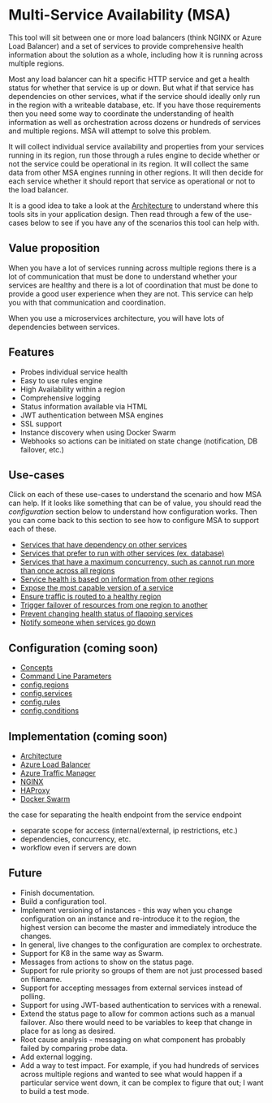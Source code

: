 # Multi-Service Availability (MSA)

This tool will sit between one or more load balancers (think NGINX or Azure Load Balancer) and a set of services to provide comprehensive health information about the solution as a whole, including how it is running across multiple regions.

Most any load balancer can hit a specific HTTP service and get a health status for whether that service is up or down. But what if that service has dependencies on other services, what if the service should ideally only run in the region with a writeable database, etc. If you have those requirements then you need some way to coordinate the understanding of health information as well as orchestration across dozens or hundreds of services and multiple regions. MSA will attempt to solve this problem.

It will collect individual service availability and properties from your services running in its region, run those through a rules engine to decide whether or not the service could be operational in its region. It will collect the same data from other MSA engines running in other regions. It will then decide for each service whether it should report that service as operational or not to the load balancer.

It is a good idea to take a look at the [Architecture](/docs/architecture.md) to understand where this tools sits in your application design. Then read through a few of the use-cases below to see if you have any of the scenarios this tool can help with.

## Value proposition

When you have a lot of services running across multiple regions there is a lot of communication that must be done to understand whether your services are healthy and there is a lot of coordination that must be done to provide a good user experience when they are not. This service can help you with that communication and coordination.

When you use a microservices architecture, you will have lots of dependencies between services.

## Features

* Probes individual service health
* Easy to use rules engine
* High Availability within a region
* Comprehensive logging
* Status information available via HTML
* JWT authentication between MSA engines
* SSL support
* Instance discovery when using Docker Swarm
* Webhooks so actions can be initiated on state change (notification, DB failover, etc.)

## Use-cases

Click on each of these use-cases to understand the scenario and how MSA can help. If it looks like something that can be of value, you should read the *configuration* section below to understand how configuration works. Then you can come back to this section to see how to configure MSA to support each of these.

* [Services that have dependency on other services](/docs/dependencies.md)
* [Services that prefer to run with other services (ex. database)](/docs/colocation.md)
* [Services that have a maximum concurrency, such as cannot run more than once across all regions](/docs/colocation.md#limiting-concurrency)
* [Service health is based on information from other regions](/docs/based-on-remote.md)
* [Expose the most capable version of a service](/docs/most-capable.md)
* [Ensure traffic is routed to a healthy region](/docs/healthy-region.md)
* [Trigger failover of resources from one region to another](/docs/failover.md)
* [Prevent changing health status of flapping services](/docs/prevent-flapping.md)
* [Notify someone when services go down](/docs/notification.md)

## Configuration (coming soon)

* [Concepts](/docs/concepts.md)
* [Command Line Parameters](/docs/command-line.md)
* [config.regions](/docs/regions.md)
* [config.services](/docs/services.md)
* [config.rules](/docs/rules.md)
* [config.conditions](/docs/conditions.md)

## Implementation (coming soon)

* [Architecture](/docs/architecture.md)
* [Azure Load Balancer](/docs/azure-lb.md)
* [Azure Traffic Manager](/docs/azure-tm.md)
* [NGINX](/docs/nginx.md)
* [HAProxy](/docs/haproxy.md)
* [Docker Swarm](/docs/swarm.md)

the case for separating the health endpoint from the service endpoint
* separate scope for access (internal/external, ip restrictions, etc.)
* dependencies, concurrency, etc.
* workflow even if servers are down

## Future

* Finish documentation.
* Build a configuration tool.
* Implement versioning of instances - this way when you change configuration on an instance and re-introduce it to the region, the highest version can become the master and immediately introduce the changes.
* In general, live changes to the configuration are complex to orchestrate.
* Support for K8 in the same way as Swarm.
* Messages from actions to show on the status page.
* Support for rule priority so groups of them are not just processed based on filename.
* Support for accepting messages from external services instead of polling.
* Support for using JWT-based authentication to services with a renewal.
* Extend the status page to allow for common actions such as a manual failover. Also there would need to be variables to keep that change in place for as long as desired.
* Root cause analysis - messaging on what component has probably failed by comparing probe data.
* Add external logging.
* Add a way to test impact. For example, if you had hundreds of services across multiple regions and wanted to see what would happen if a particular service went down, it can be complex to figure that out; I want to build a test mode.

